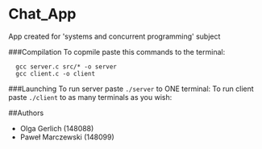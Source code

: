 # Chat_App
App created for 'systems and concurrent programming' subject

###Compilation
To copmile paste this commands to the terminal:
```
  gcc server.c src/* -o server
  gcc client.c -o client
```
 
###Launching
To run server paste ```./server``` to ONE terminal:
To run client paste ```./client``` to as many terminals as you wish:

##Authors
 - Olga Gerlich (148088)
 - Paweł Marczewski (148099)
